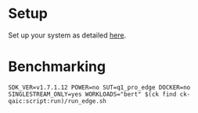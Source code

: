 # Setup
Set up your system as detailed [here](https://github.com/krai/ck-qaic/blob/main/script/setup.aedk/README.md).

# Benchmarking
```
SDK_VER=v1.7.1.12 POWER=no SUT=q1_pro_edge DOCKER=no SINGLESTREAM_ONLY=yes WORKLOADS="bert" $(ck find ck-qaic:script:run)/run_edge.sh
```
